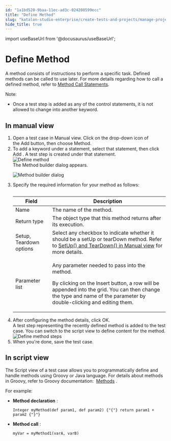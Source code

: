 ```yaml
---
id: "1a1bd520-9baa-11ec-ad3c-024208599ecc"
title: "Define Method"
slug: "katalon-studio-enterprise/create-tests-and-projects/manage-projects/statements/define-method"
hide_title: true
---
```

import useBaseUrl from '@docusaurus/useBaseUrl';


# <a id="concept-6992" class="anchor_top_offset"/><a id="ariaid-title1" class="anchor_top_offset"/>Define Method

<p xmlns="http://www.w3.org/1999/xhtml" className="p">A method consists of&nbsp;instructions to perform a specific task. Defined methods can be called to use later. For more details regarding how to call a defined method, refer to <a className="xref" href="/docs/katalon-studio-enterprise/create-tests-and-projects/manage-projects/statements/method-call-statements">Method Call Statements</a>.</p> 
<div xmlns="http://www.w3.org/1999/xhtml" className="p"><div className="note note note_note"><span className="note__title">Note:</span> <ul className="ul"><li className="li"><p className="p">Once a test step is added as any of the control statements, it is not allowed to change into another keyword.</p></li></ul></div></div>

## <a id="task-5660" class="anchor_top_offset"/>In manual view

<ol xmlns="http://www.w3.org/1999/xhtml" className="ol steps"><li className="li step stepexpand"><span className="ph cmd">Open a test case in&nbsp;<span className="ph uicontrol">Manual</span>&nbsp;view. Click on the drop-down icon of the&nbsp;Add&nbsp;button, then choose <span className="ph uicontrol">Method</span>.</span></li><li className="li step stepexpand"><span className="ph cmd">To add a keyword under a statement, select that statement, then click <span className="ph uicontrol">Add</span> . A test step is created under that statement.</span><div className="itemgroup info"><img className="image" width={300} src={useBaseUrl("/2e714270-9dc7-11ec-ad3c-024208599ecc.png")} alt="Define method" /></div><div className="itemgroup stepresult">The Method builder dialog appears.<p className="p"><img className="image" width={500} src={useBaseUrl("/50eb8ab0-9de8-11ec-ad3c-024208599ecc.png")} alt="Method builder dialog" /></p></div></li><li className="li step stepexpand"><span className="ph cmd">Specify the required information for your method as follows:</span><div className="itemgroup info"><table className="table"><caption /><colgroup><col /><col /></colgroup><thead className="thead"><tr className><th className="entry anchor_top_offset" id="task-5660__entry__1">Field</th><th className="entry anchor_top_offset" id="task-5660__entry__2">Description</th></tr></thead><tbody className="tbody"><tr className><td className="entry" headers="task-5660__entry__1 task-5660__entry__2 ">Name</td><td className="entry" headers="task-5660__entry__1 task-5660__entry__2 ">The name of the method.</td></tr><tr className><td className="entry" headers="task-5660__entry__1 task-5660__entry__2 ">Return type</td><td className="entry" headers="task-5660__entry__1 task-5660__entry__2 ">The object type that this method returns after its execution.</td></tr><tr className><td className="entry" headers="task-5660__entry__1 task-5660__entry__2 ">Setup, Teardown options</td><td className="entry" headers="task-5660__entry__1 task-5660__entry__2 ">Select any checkbox to indicate whether it should be a setUp or tearDown method. Refer to&nbsp;<a className="xref j-external-link" href="https://docs.katalon.com/katalon-studio/docs/statements.html#DefineMethod-SetUp()andTearDown()inManualview" target="_blank">SetUp() and TearDown() in Manual view</a>&nbsp;for more details.</td></tr><tr className><td className="entry" headers="task-5660__entry__1 task-5660__entry__2 ">Parameter list</td><td className="entry" headers="task-5660__entry__1 task-5660__entry__2 "><p className="p">Any parameter needed to pass into the method.</p>               <p className="p">By clicking on the&nbsp;<span className="ph uicontrol">Insert</span>&nbsp;button, a row will be appended into the grid. You can then change the type and name of the parameter by double-clicking and editing them.</p></td></tr></tbody></table></div></li><li className="li step stepexpand"><span className="ph cmd">After configuring the method details, click <span className="ph uicontrol">OK</span>.     </span><div className="itemgroup info">A test step representing the recently defined method is added to the test case. You can switch to the script view to define content for the method.</div><div className="itemgroup info"><img className="image" src={useBaseUrl("/bd989630-9de8-11ec-ad3c-024208599ecc.png")} alt="Define method steps" /></div></li><li className="li step stepexpand"><span className="ph cmd">When you're done, save the test case.</span></li></ol> 

## <a id="concept-1145" class="anchor_top_offset"/>In script view

                        
<p xmlns="http://www.w3.org/1999/xhtml" className="p"> The <span className="ph uicontrol">Script</span> view of a test case allows you to programmatically define and handle methods using Groovy or Java language. For details about methods in Groovy, refer to Groovy documentation:&nbsp; <a className="xref j-external-link" href="http://groovy-lang.org/structure.html#_methods" target="_blank">Methods</a> . </p> 
            
<p xmlns="http://www.w3.org/1999/xhtml" className="p">For example:</p> 
            
<ul xmlns="http://www.w3.org/1999/xhtml" className="ul"><li className="li">     <p className="p"><strong className="ph b">Method declaration</strong> : </p>     <pre className="pre codeblock"><code>Integer myMethod(def param1, def param2) {"{"} return param1 + param2 {"}"}</code></pre>   </li><li className="li">     <p className="p"><strong className="ph b">Method call</strong> : </p>     <pre className="pre codeblock"><code>myVar = myMethod1(varA, varB)</code></pre>   </li></ul> 
        
